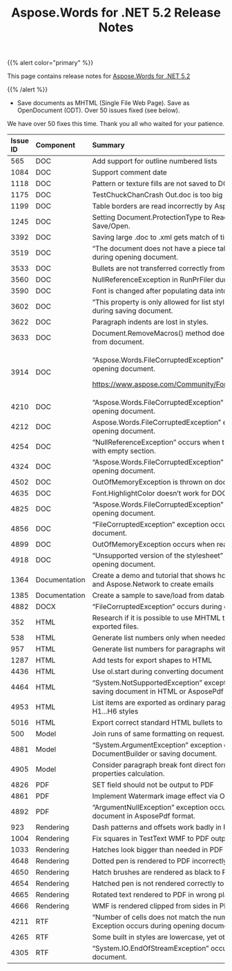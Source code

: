 ﻿---
title: Aspose.Words for .NET 5.2 Release Notes
description: "Aspose.Words for .NET 5.2 Release Notes – learn about the latest updates and fixes."
type: docs
weight: 50
url: /net/aspose-words-for-net-5-2-release-notes/
---

{{% alert color="primary" %}} 

This page contains release notes for [Aspose.Words for .NET 5.2](https://downloads.aspose.com/words/net/new-releases/aspose.words-for-.net-5.2/)

{{% /alert %}} 

- Save documents as MHTML (Single File Web Page).
  Save as OpenDocument (ODT).
  Over 50 issues fixed (see below). 

We have over 50 fixes this time. Thank you all who waited for your patience.

|Issue ID |Component |Summary |
| :- | :- | :- |
|565 |DOC |Add support for outline numbered lists |
|1084 |DOC |Support comment date |
|1118 |DOC |Pattern or texture fills are not saved to DOC |
|1175 |DOC |TestChuckChanCrash Out.doc is too big |
|1199 |DOC |Table borders are read incorrectly by Aspose.Words. |
|1245 |DOC |Setting Document.ProtectionType to ReadOnly is lost after Save/Open. |
|3392 |DOC |Saving large .doc to .xml gets match of time. |
|3519 |DOC |“The document does not have a piece table” exception occurs during opening document. |
|3533 |DOC |Bullets are not transferred correctly from rtf to doc. |
|3560 |DOC |NullReferenceException in RunPrFiler during document open. |
|3590 |DOC |Font is changed after populating data into bookmarks. |
|3602 |DOC |“This property is only allowed for list styles” exception occurs during saving document. |
|3622 |DOC |Paragraph indents are lost in styles. |
|3633 |DOC |Document.RemoveMacros() method does not remove all macros from document. |
|3914 |DOC |<p>“Aspose.Words.FileCorruptedException” exception occurs during opening document.</p><p><https://www.aspose.com/Community/Forums/thread/99058.aspx> </p>|
|4210 |DOC |“Aspose.Words.FileCorruptedException” exception occurs during opening document. |
|4212 |DOC |Aspose.Words.FileCorruptedException” exception occurs during opening document. |
|4254 |DOC |“NullReferenceException” occurs when try to save document with empty section. |
|4324 |DOC |“Aspose.Words.FileCorruptedException” exception occurs during opening document. |
|4502 |DOC |OutOfMemoryException is thrown on document load |
|4635 |DOC |Font.HighlightColor doesn’t work for DOCX documents. |
|4825 |DOC |“Aspose.Words.FileCorruptedException” exception occurs during opening document. |
|4856 |DOC |“FileCorruptedException” exception occurs during opening document. |
|4899 |DOC |OutOfMemoryException occurs when reading the document. |
|4918 |DOC |“Unsupported version of the stylesheet” exception occurs during opening document. |
|1364 |Documentation |Create a demo and tutorial that shows how to use Aspose.Words and Aspose.Network to create emails |
|1385 |Documentation |Create a sample to save/load from database |
|4882 |DOCX |“FileCorruptedException” occurs during opening DOCX file. |
|352 |HTML |Research if it is possible to use MHTML to store images inside exported files. |
|538 |HTML |Generate list numbers only when needed for HTML export. |
|957 |HTML |Generate list numbers for paragraphs with Heading styles |
|1287 |HTML |Add tests for export shapes to HTML |
|4436 |HTML |Use ol.start during converting document to HTML. |
|4464 |HTML |“System.NotSupportedException” exception occurs during saving document in HTML or AsposePdf format. |
|4953 |HTML |List items are exported as ordinary paragraphs if belong to H1...H6 styles |
|5016 |HTML |Export correct standard HTML bullets to HTML |
|500 |Model |Join runs of same formatting on request. |
|4881 |Model |“System.ArgumentException” exception occurs during creating DocumentBuilder or saving document. |
|4905 |Model |Consider paragraph break font direct formatting in list label properties calculation. |
|4826 |PDF |SET field should not be output to PDF |
|4861 |PDF |Implement Watermark image effect via Opacity attribute in PDF |
|4892 |PDF |“ArgumentNullException” exception occurs during saving document in AsposePdf format. |
|923 |Rendering |Dash patterns and offsets work badly in PDF |
|1004 |Rendering |Fix squares in TestText WMF to PDF output |
|1033 |Rendering |Hatches look bigger than needed in PDF |
|4648 |Rendering |Dotted pen is rendered to PDF incorrectly |
|4650 |Rendering |Hatch brushes are rendered as black to PDF |
|4654 |Rendering |Hatched pen is not rendered correctly to PDF |
|4665 |Rendering |Rotated text rendered to PDF in wrong place |
|4666 |Rendering |WMF is rendered clipped from sides in PDF |
|4211 |RTF |“Number of cells does not match the number of cells properties.” Exception occurs during opening document. |
|4265 |RTF |Some built in styles are lowercase, yet others are camel case. |
|4305 |RTF |“System.IO.EndOfStreamException” occurs during saving document. |


